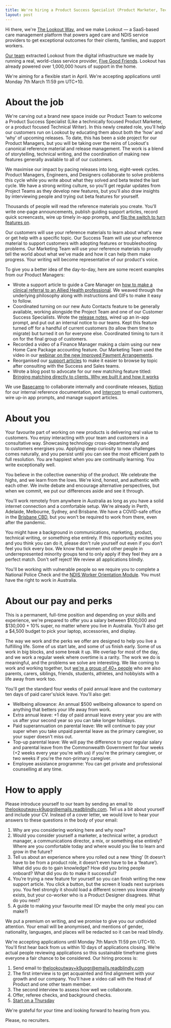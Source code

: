 ```yaml
---
title: We're hiring a Product Success Specialist (Product Marketer, Technical Writer) at The Lookout Way
layout: post
---
```


Hi there, we're [The Lookout Way](https://thelookoutway.com), and we make Lookout — a SaaS-based care management platform that powers aged care and NDIS service providers to get exceptional outcomes for their clients, families, and support workers.

[Our team](https://www.thelookoutway.com/meet-the-team) extracted Lookout from the digital infrastructure we made by running a real, world-class service provider, [Five Good Friends](https://www.fivegoodfriends.com.au). Lookout has already powered over 1,000,000 hours of support in the home.

We're aiming for a flexible start in April. We're accepting applications until Monday 7th March  11:59 pm UTC+10.

# About the job

We're carving out a brand new space inside our Product Team to welcome a Product Success Specialist (Like a technically focused Product Marketer, or a product focused Technical Writer). In this newly created role, you'll help our customers run on Lookout by educating them about both the ‘how’ and ‘why’ of upcoming releases. To date, this has been a side project for our Product Managers, but you will be taking over the reins of Lookout's canonical reference material and release management. The work is a blend of storytelling, technical writing, and the coordination of making new features generally available to all of our customers.

We maximise our impact by pacing releases into long, eight-week cycles. Product Managers, Engineers, and Designers collaborate to solve problems this cycle while you write about what they solved and beta tested the last cycle. We have a strong writing culture, so you'll get regular updates from Project Teams as they develop new features, but you'll also draw insights by interviewing people and trying out beta features for yourself.

Thousands of people will read the reference materials you create. You'll write one-page announcements, publish guiding support articles, record quick screencasts, wire up timely in-app prompts, and [flip the switch to turn features on](https://www.flippercloud.io). 

Our customers will use your reference materials to learn about what's new or get help with a specific topic. Our Success Team will use your reference material to support customers with adopting features or troubleshooting problems. Our Marketing Team will use your reference materials to proudly tell the world about what we've made and how it can help them make progress. Your writing will become representative of our product's voice. 

To give you a better idea of the day-to-day, here are some recent examples from our Product Managers:

- Wrote a support article to guide a Care Manager on [how to make a clinical referral to an Allied Health professional](https://support.thelookoutway.com/en/articles/5428601-referrals). We weaved through the underlying philosophy along with instructions and GIFs to make it easy to follow.
- Coordinated turning on our new Auto Contacts feature to be generally available, working alongside the Project Team and one of our Customer Success Specialists. Wrote the [release notes](https://support.thelookoutway.com/en/articles/5666820-21-10-01-updates-to-rostering-in-lookout), wired up an in-app prompt, and put out an internal notice to our teams. Kept this feature turned off for a handful of current customers (to allow them time to migrate) but turned it on for everyone else. Coordinated timing to turn it on for the final group of customers.
- Recorded a video of a Finance Manager making a claim using our new Home Care Package accounting feature. Our Marketing Team used the video in our [webinar on the new Improved Payment Arrangements](https://vimeo.com/668512298/095f693e3f).
- Reorganised our [support articles](https://support.thelookoutway.com) to make it easier to browse by topic after consulting with the Success and Sales teams.
- Wrote a blog post to advocate for our new matching feature titled: [Bringing matching directly to clients. Why we built it and how it works](https://thelookoutway.com/blog/bringing-matching-directly-to-customers)

We use [Basecamp](https://basecamp.com) to collaborate internally and coordinate releases, [Notion](https://www.notion.so) for our internal reference documentation, and [Intercom](https://www.intercom.com) to email customers, wire up-in app prompts, and manage support articles.

# About you

Your favourite part of working on new products is delivering real value to customers. You enjoy interacting with your team and customers in a consultative way. Showcasing technology cross-departmentally and to customers energises you. Applying deep curiosity to new challenges comes naturally, and you persist until you can see the most efficient path to full resolution. You are happiest when you are continually learning. You write exceptionally well.

You believe in the collective ownership of the product. We celebrate the highs, and we learn from the lows. We're kind, honest, and authentic with each other. We invite debate and encourage alternative perspectives, but when we commit, we put our differences aside and see it through.

You'll work remotely from anywhere in Australia as long as you have a solid internet connection and a comfortable setup. We're already in Perth, Adelaide, Melbourne, Sydney, and Brisbane. We have a COVID-safe office in the [Brisbane CBD](https://www.google.com/maps/place/179+N+Quay,+Brisbane+City+QLD+4000/@-27.4684525,153.0170302,17z/data=!3m1!4b1!4m5!3m4!1s0x6b915a06b7c2c29d:0xc2eedf160f982ed9!8m2!3d-27.4684525!4d153.0192189), but you won't be required to work from there, even after the pandemic.

You might have a background in communications, marketing, product, technical writing, or something else entirely. If this opportunity excites you and you think you can do it, please don't rule yourself out even if you don’t feel you tick every box. We know that women and other people in underrepresented minority groups tend to only apply if they feel they are a perfect match. Don't self reject! We review all applications blindly.

You'll be working with vulnerable people so we require you to complete a National Police Check and the [NDIS Worker Orientation Module](https://www.ndiscommission.gov.au/node/1236). You must have the right to work in Australia.

# About our pay and perks

This is a permanent, full-time position and depending on your skills and experience, we're prepared to offer you a salary between $100,000 and $130,000 + 10% super, no matter where you live in Australia. You'll also get a $4,500 budget to pick your laptop, accessories, and display.

The way we work and the perks we offer are designed to help you live a fulfilling life. Some of us start late, and some of us finish early. Some of us work in big blocks, and some break it up. We overlap for most of the day, and we work a regular week where overtime is a rarity. The work we do is meaningful, and the problems we solve are interesting. We like coming to work and working together, but [we're a group of 40+ people](https://thelookoutway.com/meet-the-team) who are also parents, carers, siblings, friends, students, athletes, and hobbyists with a life away from work too.

You'll get the standard four weeks of paid annual leave and the customary ten days of paid carer's/sick leave. You'll also get:

- Wellbeing allowance: An annual $500 wellbeing allowance to spend on anything that betters your life away from work.
- Extra annual leave: +1 day of paid annual leave every year you are with us after your second year so you can take longer holidays.
- Paid superannuation on parental leave: We will continue to pay your super when you take unpaid parental leave as the primary caregiver, so your super doesn't miss out.
- Top-up parental leave: We will pay the difference to your regular salary and parental leave from the Commonwealth Government for four weeks (+2 weeks every year you're with us) if you're the primary caregiver, or two weeks if you're the non-primary caregiver.
- Employee assistance programme: You can get private and professional counselling at any time.

# How to apply

Please introduce yourself to our team by sending an email to [thelookoutway+k9upgr@emails.readblindly.com](mailto:thelookoutway+k9upgr@emails.readblindly.com). Tell us a bit about yourself and include your CV. Instead of a cover letter, we would love to hear your answers to these questions in the body of your email:

1. Why are you considering working here and why now?
2. Would you consider yourself a marketer, a technical writer, a product manager, a communications director, a mix, or something else entirely? Where are you comfortable today and where would you like to learn and grow in the future?
3. Tell us about an experience where you rolled out a new ‘thing’ (It doesn’t have to be from a product role, it doesn’t even have to be a ‘feature’). What did you do to gain knowledge? How did you bring people onboard? What did you do to make it successful?
4. You’re trying a new feature for yourself so you can finish writing the new support article. You click a button, but the screen it loads next surprises you. You feel strongly it should load a different screen you know already exists, but your co-worker who is a Product Designer disagrees. What do you next?
5. A guide to making your favourite meal (Or maybe the only meal you can make?)

We put a premium on writing, and we promise to give you our undivided attention. Your email will be anonymised, and mentions of gender, nationality, languages, and places will be redacted so it can be read blindly.

We're accepting applications until Monday 7th March 11:59 pm UTC+10. You'll first hear back from us within 10 days of applications closing. We’re actual people reviewing applications so this sustainable timeframe gives everyone a fair chance to be considered. Our hiring process is:

1. Send email to [thelookoutway+k9upgr@emails.readblindly.com](mailto:thelookoutway+k9upgr@emails.readblindly.com)
2. The first interview is to get acquainted and find alignment with your growth and our company. You’ll have a video call with the Head of Product and one other team member.
3. The second interview to assess how well we collaborate.
4. Offer, referee checks, and background checks.
5. [Start on a Thursday](https://tatey.com/2020/01/19/starting-a-new-job-on-a-thursday/)

We're grateful for your time and looking forward to hearing from you.

Please, no recruiters.
